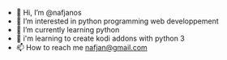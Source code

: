 - 👋 Hi, I’m @nafjanos
- 👀 I’m interested in python programming web developpement 
- 🌱 I’m currently learning python 
- 💞️ i'm learning to create kodi addons with python 3
- 📫 How to reach me nafjan@gmail.com

<!---
nafjanos/nafjanos is a ✨ special ✨ repository because its `README.md` (this file) appears on your GitHub profile.
You can click the Preview link to take a look at your changes.
--->
